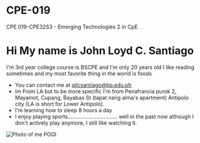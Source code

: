 # CPE-019
CPE 019-CPE32S3 - Emerging Technologies 2 in CpE

Hi My name is John Loyd C. Santiago
======================================

I'm 3rd year college course is BSCPE and I'm only 20 years old I like reading sometimes and my most favorite thing in the world is foods

* You can contact me at [qjlcsantiago@tip.edu.ph](mailto:qjlcsantiago@tip.edu.ph)
* Im From LA but to be more specific I'm from Penafrancia purok 2, Mayamot, Cupang, Bayabas St (tapat nang alma's apartment) Antipolo city (LA is short for Lower Antipolo).
* I'm learning how to sleep 8 hours a day
* I enjoy playing sports................................. well in the past now although I don't actively play anymore, I still like watching it.


![Photo of me  POGI](https://github.com/santiagojlc/CPE-019/assets/157887590/4a4762b7-7f2a-474d-a392-fc94de40f81a)
